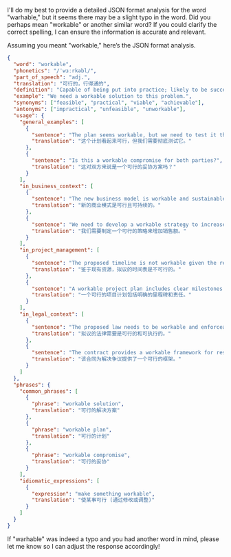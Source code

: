 I'll do my best to provide a detailed JSON format analysis for the word "warhable," but it seems there may be a slight typo in the word. Did you perhaps mean "workable" or another similar word? If you could clarify the correct spelling, I can ensure the information is accurate and relevant.

Assuming you meant "workable," here’s the JSON format analysis.

```json
{
  "word": "workable",
  "phonetics": "/ˈwɜːrkəbl/",
  "part_of_speech": "adj.",
  "translation": "可行的，行得通的",
  "definition": "Capable of being put into practice; likely to be successful.",
  "example": "We need a workable solution to this problem.",
  "synonyms": ["feasible", "practical", "viable", "achievable"],
  "antonyms": ["impractical", "unfeasible", "unworkable"],
  "usage": {
    "general_examples": [
      {
        "sentence": "The plan seems workable, but we need to test it thoroughly.",
        "translation": "这个计划看起来可行，但我们需要彻底测试它。"
      },
      {
        "sentence": "Is this a workable compromise for both parties?",
        "translation": "这对双方来说是一个可行的妥协方案吗？"
      }
    ],
    "in_business_context": [
      {
        "sentence": "The new business model is workable and sustainable.",
        "translation": "新的商业模式是可行且可持续的。"
      },
      {
        "sentence": "We need to develop a workable strategy to increase sales.",
        "translation": "我们需要制定一个可行的策略来增加销售额。"
      }
    ],
    "in_project_management": [
      {
        "sentence": "The proposed timeline is not workable given the resources available.",
        "translation": "鉴于现有资源，拟议的时间表是不可行的。"
      },
      {
        "sentence": "A workable project plan includes clear milestones and responsibilities.",
        "translation": "一个可行的项目计划包括明确的里程碑和责任。"
      }
    ],
    "in_legal_context": [
      {
        "sentence": "The proposed law needs to be workable and enforceable.",
        "translation": "拟议的法律需要是可行的和可执行的。"
      },
      {
        "sentence": "The contract provides a workable framework for resolving disputes.",
        "translation": "该合同为解决争议提供了一个可行的框架。"
      }
    ]
  },
  "phrases": {
    "common_phrases": [
      {
        "phrase": "workable solution",
        "translation": "可行的解决方案"
      },
      {
        "phrase": "workable plan",
        "translation": "可行的计划"
      },
      {
        "phrase": "workable compromise",
        "translation": "可行的妥协"
      }
    ],
    "idiomatic_expressions": [
      {
        "expression": "make something workable",
        "translation": "使某事可行 (通过修改或调整)"
      }
    ]
  }
}
```

If "warhable" was indeed a typo and you had another word in mind, please let me know so I can adjust the response accordingly!
 